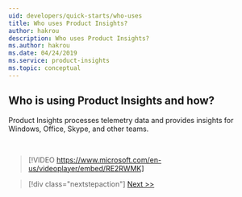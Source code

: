 ```yaml
---
uid: developers/quick-starts/who-uses
title: Who uses Product Insights?
author: hakrou
description: Who uses Product Insights?
ms.author: hakrou
ms.date: 04/24/2019
ms.service: product-insights
ms.topic: conceptual
---
```


## <a id="who_uses"></a>Who is using Product Insights and how?

Product Insights processes telemetry data and provides insights for Windows, Office, Skype, and other teams.

<br/>

> [!VIDEO https://www.microsoft.com/en-us/videoplayer/embed/RE2RWMK]

> [!div class="nextstepaction"]
> [Next >>](how-to-get-started.md)
